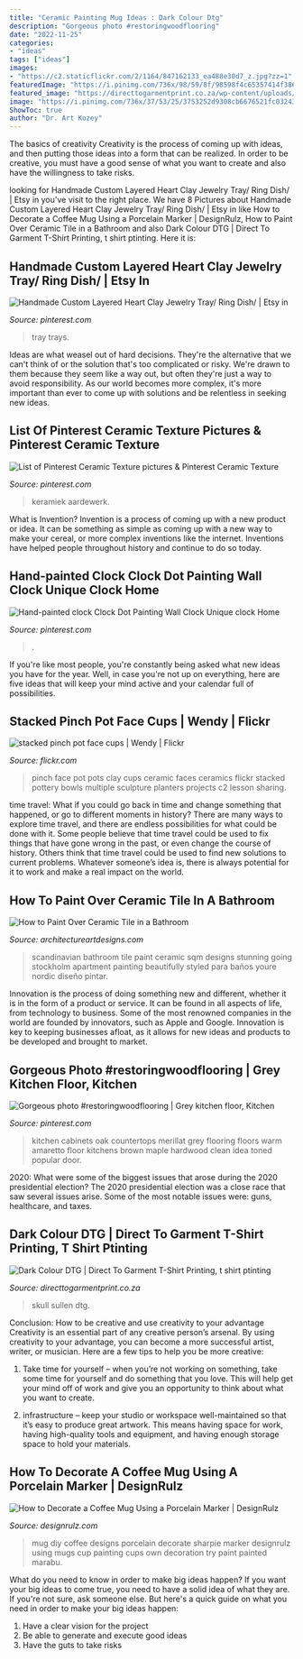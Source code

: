 ```yaml
---
title: "Ceramic Painting Mug Ideas : Dark Colour Dtg"
description: "Gorgeous photo #restoringwoodflooring"
date: "2022-11-25"
categories:
- "ideas"
tags: ["ideas"]
images:
- "https://c2.staticflickr.com/2/1164/847162133_ea488e30d7_z.jpg?zz=1"
featuredImage: "https://i.pinimg.com/736x/98/59/8f/98598f4c65357414f3863dc40a48e7c2.jpg"
featured_image: "https://directtogarmentprint.co.za/wp-content/uploads/2017/12/direct-to-garment-51-768x960.jpg"
image: "https://i.pinimg.com/736x/37/53/25/3753252d9308cb6676521fc032433a9e.jpg"
ShowToc: true
author: "Dr. Art Kozey"
---
```



The basics of creativity
Creativity is the process of coming up with ideas, and then putting those ideas into a form that can be realized. In order to be creative, you must have a good sense of what you want to create and also have the willingness to take risks.

	

		
looking for Handmade Custom Layered Heart Clay Jewelry Tray/ Ring Dish/ | Etsy in you've visit to the right place. We have 8 Pictures about Handmade Custom Layered Heart Clay Jewelry Tray/ Ring Dish/ | Etsy in like How to Decorate a Coffee Mug Using a Porcelain Marker | DesignRulz, How to Paint Over Ceramic Tile in a Bathroom and also Dark Colour DTG | Direct To Garment T-Shirt Printing, t shirt ptinting. Here it is:
		
    
## Handmade Custom Layered Heart Clay Jewelry Tray/ Ring Dish/ | Etsy In

<img loading=lazy src="https://i.pinimg.com/736x/98/59/8f/98598f4c65357414f3863dc40a48e7c2.jpg" onerror="this.onerror=null;this.src='https://tse3.mm.bing.net/th?id=OIP._7cNWxu65jGMNEEdkv-V7QHaHW&amp;pid=15.1';" alt="Handmade Custom Layered Heart Clay Jewelry Tray/ Ring Dish/ | Etsy in">

_Source: pinterest.com_

>tray trays. 

	

Ideas are what weasel out of hard decisions. They're the alternative that we can't think of or the solution that's too complicated or risky. We're drawn to them because they seem like a way out, but often they're just a way to avoid responsibility. As our world becomes more complex, it's more important than ever to come up with solutions and be relentless in seeking new ideas.

    
## List Of Pinterest Ceramic Texture Pictures &amp; Pinterest Ceramic Texture

<img loading=lazy src="https://i.pinimg.com/736x/6e/7c/3a/6e7c3aa96066121c22674edd01598f7b.jpg" onerror="this.onerror=null;this.src='https://tse1.mm.bing.net/th?id=OIP.n7dFISF5CXaQm6Toh_hnFgHaJ4&amp;pid=15.1';" alt="List of Pinterest Ceramic Texture pictures &amp; Pinterest Ceramic Texture">

_Source: pinterest.com_

>keramiek aardewerk. 

	

What is Invention?
Invention is a process of coming up with a new product or idea. It can be something as simple as coming up with a new way to make your cereal, or more complex inventions like the internet. Inventions have helped people throughout history and continue to do so today.

    
## Hand-painted Clock Clock Dot Painting Wall Clock Unique Clock Home

<img loading=lazy src="https://i.pinimg.com/736x/37/53/25/3753252d9308cb6676521fc032433a9e.jpg" onerror="this.onerror=null;this.src='https://tse1.mm.bing.net/th?id=OIP.JyAv-W8T1CT2VBucHFpgVwHaJ4&amp;pid=15.1';" alt="Hand-painted clock Clock Dot Painting Wall Clock Unique clock Home">

_Source: pinterest.com_

>. 

	

If you're like most people, you're constantly being asked what new ideas you have for the year. Well, in case you're not up on everything, here are five ideas that will keep your mind active and your calendar full of possibilities. 

    
## Stacked Pinch Pot Face Cups | Wendy | Flickr

<img loading=lazy src="https://c2.staticflickr.com/2/1164/847162133_ea488e30d7_z.jpg?zz=1" onerror="this.onerror=null;this.src='https://tse4.mm.bing.net/th?id=OIP.BZ4VCr4TM9qgdSjfbkQIKQHaJ4&amp;pid=15.1';" alt="stacked pinch pot face cups | Wendy | Flickr">

_Source: flickr.com_

>pinch face pot pots clay cups ceramic faces ceramics flickr stacked pottery bowls multiple sculpture planters projects c2 lesson sharing. 

	

time travel: What if you could go back in time and change something that happened, or go to different moments in history?
There are many ways to explore time travel, and there are endless possibilities for what could be done with it. Some people believe that time travel could be used to fix things that have gone wrong in the past, or even change the course of history. Others think that time travel could be used to find new solutions to current problems. Whatever someone’s idea is, there is always potential for it to work and make a real impact on the world.

    
## How To Paint Over Ceramic Tile In A Bathroom

<img loading=lazy src="https://www.architectureartdesigns.com/wp-content/uploads/2016/10/15-Stunning-Scandinavian-Bathroom-Designs-Youre-Going-To-Like-6-630x945.jpg" onerror="this.onerror=null;this.src='https://tse2.mm.bing.net/th?id=OIP.vYzeZuZcDxd7FRbJCKiTPQHaLH&amp;pid=15.1';" alt="How to Paint Over Ceramic Tile in a Bathroom">

_Source: architectureartdesigns.com_

>scandinavian bathroom tile paint ceramic sqm designs stunning going stockholm apartment painting beautifully styled para baños youre nordic diseño pintar. 

	

Innovation is the process of doing something new and different, whether it is in the form of a product or service. It can be found in all aspects of life, from technology to business. Some of the most renowned companies in the world are founded by innovators, such as Apple and Google. Innovation is key to keeping businesses afloat, as it allows for new ideas and products to be developed and brought to market.

    
## Gorgeous Photo #restoringwoodflooring | Grey Kitchen Floor, Kitchen

<img loading=lazy src="https://i.pinimg.com/736x/37/c0/a6/37c0a671ba1cd2072a7fcaf7307b32db.jpg" onerror="this.onerror=null;this.src='https://tse4.mm.bing.net/th?id=OIP.tfyZmQFpSrUW0xZP0JVbpwHaJ3&amp;pid=15.1';" alt="Gorgeous photo #restoringwoodflooring | Grey kitchen floor, Kitchen">

_Source: pinterest.com_

>kitchen cabinets oak countertops merillat grey flooring floors warm amaretto floor kitchens brown maple hardwood clean idea toned popular door. 

	

2020: What were some of the biggest issues that arose during the 2020 presidential election?
The 2020 presidential election was a close race that saw several issues arise. Some of the most notable issues were: guns, healthcare, and taxes.

    
## Dark Colour DTG | Direct To Garment T-Shirt Printing, T Shirt Ptinting

<img loading=lazy src="https://directtogarmentprint.co.za/wp-content/uploads/2017/12/direct-to-garment-51-768x960.jpg" onerror="this.onerror=null;this.src='https://tse2.mm.bing.net/th?id=OIP.5Pf8y-ugcvTWwASmSqWn8QHaJQ&amp;pid=15.1';" alt="Dark Colour DTG | Direct To Garment T-Shirt Printing, t shirt ptinting">

_Source: directtogarmentprint.co.za_

>skull sullen dtg. 

	

Conclusion: How to be creative and use creativity to your advantage
Creativity is an essential part of any creative person’s arsenal. By using creativity to your advantage, you can become a more successful artist, writer, or musician. Here are a few tips to help you be more creative:
1. Take time for yourself – when you’re not working on something, take some time for yourself and do something that you love. This will help get your mind off of work and give you an opportunity to think about what you want to create.

2. infrastructure – keep your studio or workspace well-maintained so that it’s easy to produce great artwork. This means having space for work, having high-quality tools and equipment, and having enough storage space to hold your materials.


    
## How To Decorate A Coffee Mug Using A Porcelain Marker | DesignRulz

<img loading=lazy src="http://cdn.designrulz.com/wp-content/uploads/2013/05/coffee-mug-designrulz-15.jpg" onerror="this.onerror=null;this.src='https://tse2.mm.bing.net/th?id=OIP.qlpUFtQqLsOJCf_MPjTPRAHaFR&amp;pid=15.1';" alt="How to Decorate a Coffee Mug Using a Porcelain Marker | DesignRulz">

_Source: designrulz.com_

>mug diy coffee designs porcelain decorate sharpie marker designrulz using mugs cup painting cups own decoration try paint painted marabu. 

	

What do you need to know in order to make big ideas happen?
If you want your big ideas to come true, you need to have a solid idea of what they are. If you're not sure, ask someone else. But here's a quick guide on what you need in order to make your big ideas happen: 
1. Have a clear vision for the project 
2. Be able to generate and execute good ideas 
3. Have the guts to take risks 

